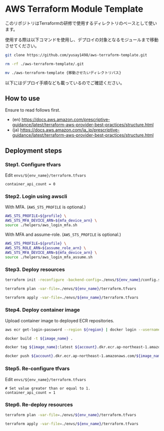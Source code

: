 AWS Terraform Module Template
================================================================================

このリポジトリはTerraformの研修で使用するディレクトリのベースとして使います。

使用する際は以下コマンドを使用し、デプロイの対象となるモジュールまで移動させてください。

```bash
git clone https://github.com/yusay1498/aws-terraform-template.git

rm -rf ./aws-terraform-template/.git

mv ./aws-terraform-template {移動させたいディレクトリパス}
```

以下にはデプロイ手順なども載っているのでご確認ください。

How to use
--------------------------------------------------------------------------------

Ensure to read follows first.

- (en) https://docs.aws.amazon.com/prescriptive-guidance/latest/terraform-aws-provider-best-practices/structure.html
- (ja) https://docs.aws.amazon.com/ja_jp/prescriptive-guidance/latest/terraform-aws-provider-best-practices/structure.html


Deployment steps
--------------------------------------------------------------------------------

### Step1. Configure tfvars

Edit `envs/${env_name}/terraform.tfvars`

```
container_api_count = 0
```

### Step2. Login using awscli

With MFA. (`AWS_STS_PROFILE` is optional.)

```bash
AWS_STS_PROFILE=${profile} \
AWS_STS_MFA_DEVICE_ARN=${mfa_device_arn} \
source ./helpers/aws_login_mfa.sh
```

With MFA and assume-role. (`AWS_STS_PROFILE` is optional.)

```bash
AWS_STS_PROFILE=${profile} \
AWS_STS_ROLE_ARN=${assume_role_arn} \
AWS_STS_MFA_DEVICE_ARN=${mfa_device_arn} \
source ./helpers/aws_login_mfa_assume.sh
```

### Step3. Deploy resources

```bash
terraform init -reconfigure -backend-config=./envs/${env_name}/config.s3.tfbackend

terraform plan -var-file=./envs/${env_name}/terraform.tfvars

terraform apply -var-file=./envs/${env_name}/terraform.tfvars
```

### Step4. Deploy container image

Upload container image to deployed ECR repositories.

```bash
aws ecr get-login-password --region ${region} | docker login --username AWS --password-stdin ${account}.dkr.ecr.ap-northeast-1.amazonaws.com

docker build -t ${image_name} .

docker tag ${image_name}:latest ${account}.dkr.ecr.ap-northeast-1.amazonaws.com/${image_name}:latest

docker push ${account}.dkr.ecr.ap-northeast-1.amazonaws.com/${image_name}:latest
```

### Step5. Re-configure tfvars

Edit `envs/${env_name}/terraform.tfvars`

```
# Set value greater than or equal to 1.
container_api_count = 1
```

### Step6. Re-deploy resources

```bash
terraform plan -var-file=./envs/${env_name}/terraform.tfvars

terraform apply -var-file=./envs/${env_name}/terraform.tfvars
```
